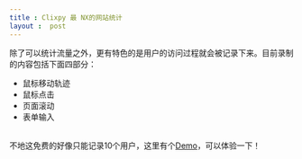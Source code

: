 ```yaml
---
title : Clixpy 最 NX的网站统计
layout :  post
---
```

<div> 除了可以统计流量之外，更有特色的是用户的访问过程就会被记录下来。目前录制的内容包括下面四部分：<ul> <li>鼠标移动轨迹</li> <li>鼠标点击</li> <li>页面滚动</li> <li>表单输入</li></ul><br/>不地这免费的好像只能记录10个用户，这里有个<a href="http : //clixpy.com/demo">Demo</a>，可以体验一下！ </div>